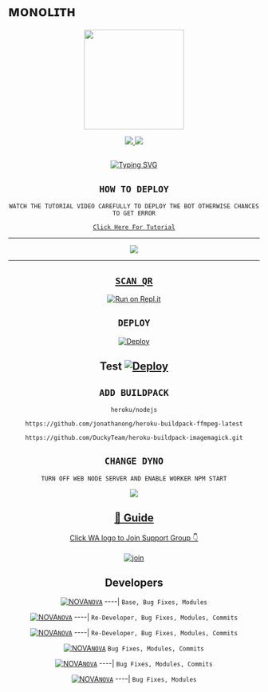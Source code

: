 # ᴍᴏɴᴏʟɪᴛʜ

<div align="center">
  <img border-radius: 15px src="https://i.ibb.co/Wn5qnjw/IMG-20220401-WA0056.jpg" width="200" height="200"/>

<p align="center">
  <a href="https://instagram.com/gideon_triumph"><img src="https://img.shields.io/badge/Instagram-E4405F?style=for-the-badge&logo=instagram&logoColor=white"/> 
  <a href="https://wa.me/2347042930688"><img src="https://img.shields.io/badge/WhatsApp-25D366?style=for-the-badge&logo=whatsapp&logoColor=white" />
</p>

## <!-- Typing SVG -->
<p align="center">
    <a href="https://git.io/J0hKr">
        <img
        src="https://readme-typing-svg.herokuapp.com?size=30&width=800&lines=Monolith+Is+A+Modified+Version+Of;Eva+ByNova;We+Have+Cloned+The+Project+And+Added;Some+More+Things."
            alt="Typing SVG"
        />
    </a>
</p>

## ```HOW TO DEPLOY```
`WATCH THE TUTORIAL VIDEO CAREFULLY TO DEPLOY THE BOT OTHERWISE CHANCES TO GET ERROR`

[`Click Here For Tutorial`](https://youtu.be/5shzvYdTasw)

----------

<p align="center">
  <a href="https://youtu.be/5shzvYdTasw"><img src="https://i.imgur.com/XkDscpl.jpeg" />
</p>

-------


## `SCAN QR`

[![Run on Repl.it](https://repl.it/badge/github/quiec/whatsAlfa)](https://replit.com/@AjmalAchu123/Wizard-Ser-Qr-test)

## `DEPLOY`

[![Deploy](https://www.herokucdn.com/deploy/button.svg)](https://dashboard.heroku.com/new-app) 

Test
[![Deploy](https://www.herokucdn.com/deploy/button.svg)](https://heroku.com/deploy?template=https://github.com/N0-VA/Wizard-Ser) 
----------


## `ADD BUILDPACK`

```
heroku/nodejs
```
```
https://github.com/jonathanong/heroku-buildpack-ffmpeg-latest
```
```
https://github.com/DuckyTeam/heroku-buildpack-imagemagick.git
```

## `CHANGE DYNO`

`TURN OFF WEB NODE SERVER AND ENABLE WORKER NPM START`

<p align="center">
  <a href="https://github.com/N0-VA/Wizrad-Ser"><img src="https://i.imgur.com/aSw2GKZ.jpeg" />
</p>

## 📢 Guide
Click WA logo to Join Support Group 👇
    <br>
<br>
  [![join](https://github.com/Alien-alfa/PublicBot/blob/main/wlogo.svg.png)](https://chat.whatsapp.com/L07ermjENCeAXj5FScqyRj)
  <div align="center">


## Developers
  <div align="center">
  
  [![NOVA](https://telegra.ph/file/b75e00136978ddd1aa558.jpg)](https://github.com/N0-VA)[`NOVA`](https://github.com/N0-VA)
----|
   `Base, Bug Fixes, Modules`

  [![NOVA](https://camo.githubusercontent.com/7bb7a2426634e98cec7b33897692b06cc559d25feeaaaff9b181bee1e50316ce/68747470733a2f2f74656c656772612e70682f66696c652f3138633366316631303938366164633735323234342e6a7067)](https://github.com/N0-VA)[`NOVA`](https://github.com/N0-VA)
----|
   `Re-Developer, Bug Fixes, Modules, Commits`

   [![NOVA](https://camo.githubusercontent.com/7bb7a2426634e98cec7b33897692b06cc559d25feeaaaff9b181bee1e50316ce/68747470733a2f2f74656c656772612e70682f66696c652f3138633366316631303938366164633735323234342e6a7067)](https://github.com/N0-VA)[`NOVA`](https://github.com/N0-VA)
----|
   `Re-Developer, Bug Fixes, Modules, Commits`

   [![NOVA](https://camo.githubusercontent.com/7bb7a2426634e98cec7b33897692b06cc559d25feeaaaff9b181bee1e50316ce/68747470733a2f2f74656c656772612e70682f66696c652f3138633366316631303938366164633735323234342e6a7067)](https://github.com/N0-VA)[`NOVA`](https://githuhub.com/N0-VA)
   `Bug Fixes, Modules, Commits`

[![NOVA](https://camo.githubusercontent.com/7bb7a2426634e98cec7b33897692b06cc559d25feeaaaff9b181bee1e50316ce/68747470733a2f2f74656c656772612e70682f66696c652f3138633366316631303938366164633735323234342e6a7067)](https://github.com/N0-VA)[`NOVA`](https://github.com/N0-VA)
----|
   `Bug Fixes, Modules, Commits`

[![NOVA](https://camo.githubusercontent.com/7bb7a2426634e98cec7b33897692b06cc559d25feeaaaff9b181bee1e50316ce/68747470733a2f2f74656c656772612e70682f66696c652f3138633366316631303938366164633735323234342e6a7067)](https://github.com/N0-VA)[`NOVA`](https://github.com/N0-VA)
----|
   `Bug Fixes, Modules`


                                  
  </div
